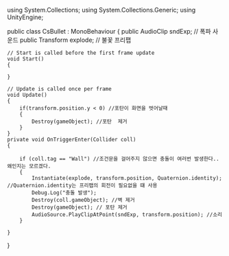 using System.Collections;
using System.Collections.Generic;
using UnityEngine;

public class CsBullet : MonoBehaviour
{
    public AudioClip sndExp; // 폭파 사운드
    public Transform explode; // 불꽃 프리팹

    // Start is called before the first frame update
    void Start()
    {
        
    }

    // Update is called once per frame
    void Update()
    {
        if(transform.position.y < 0) //포탄이 화면을 벗어날때
        {
            Destroy(gameObject); //포탄  제거
        }
    }
    private void OnTriggerEnter(Collider coll)
    {
        
        if (coll.tag == "Wall") //조건문을 걸어주지 않으면 충돌이 여러번 발생한다..왜인지는 모르겠다.
        {
            Instantiate(explode, transform.position, Quaternion.identity); //Quaternion.identity는 프리팹의 회전이 필요없을 떄 사용
            Debug.Log("충돌 발생");
            Destroy(coll.gameObject); //벽 제거
            Destroy(gameObject); // 포탄 제거
            AudioSource.PlayClipAtPoint(sndExp, transform.position); //소리
        }
      
    }
}
